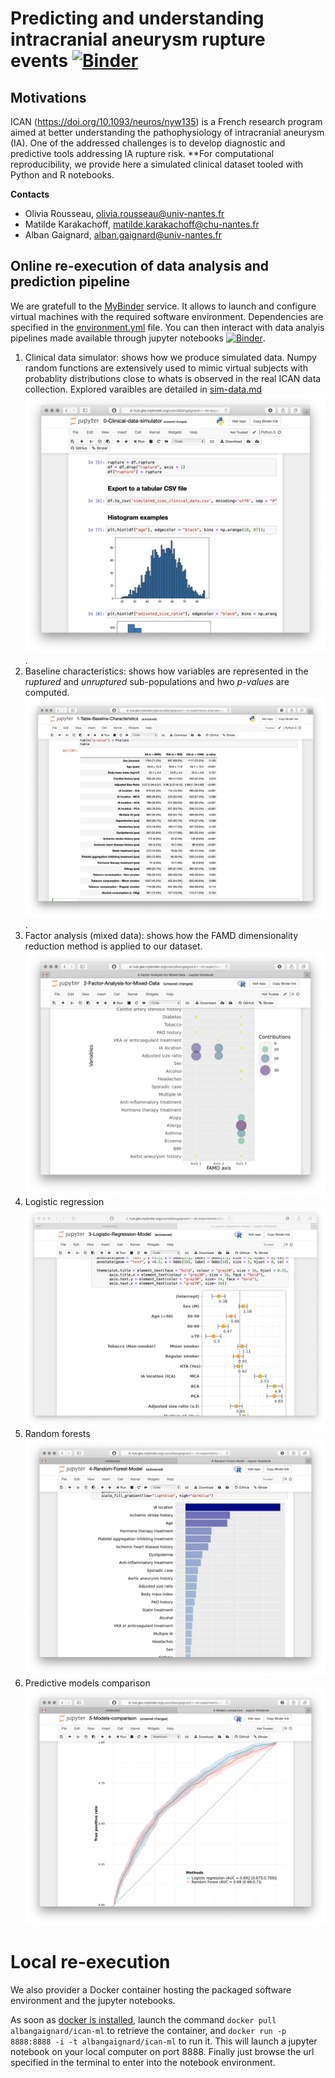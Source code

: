# Predicting and understanding intracranial aneurysm rupture events [![Binder](https://mybinder.org/badge_logo.svg)](https://mybinder.org/v2/gh/albangaignard/ICAN-ml-experiments.git/master?filepath=notebooks)

## Motivations
ICAN (https://doi.org/10.1093/neuros/nyw135) is a French research program aimed at better understanding the pathophysiology of intracranial aneurysm (IA). One of the addressed challenges is to develop diagnostic and predictive tools addressing IA rupture risk. **For computational reproducibility, we provide here a simulated clinical dataset tooled with Python and R notebooks. 

**Contacts**
  - Olivia Rousseau, olivia.rousseau@univ-nantes.fr
  - Matilde Karakachoff, matilde.karakachoff@chu-nantes.fr
  - Alban Gaignard, alban.gaignard@univ-nantes.fr

## Online re-execution of data analysis and prediction pipeline 
We are gratefull to the [MyBinder](https://mybinder.org) service. It allows to launch and configure virtual machines with the required software environment. Dependencies are specified in the [environment.yml](binder/environment.yml) file. You can then interact with data analyis pipelines made available through jupyter notebooks [![Binder](https://mybinder.org/badge_logo.svg)](https://mybinder.org/v2/gh/albangaignard/ICAN-ml-experiments.git/master?filepath=notebooks). 

  1. Clinical data simulator: shows how we produce simulated data. Numpy random functions are extensively used to mimic virtual subjects with probablity distributions close to whats is observed in the real ICAN data collection. Explored varaibles are detailed in [sim-data.md](sim-data.md) ![simulated clinical data](fig/sc1.png). 
  1. Baseline characteristics: shows how variables are represented in the *ruptured* and *unruptured* sub-populations and hwo *p-values* are computed. ![baseline characteristics](fig/sc2.png). 
  1. Factor analysis (mixed data): shows how the FAMD dimensionality reduction method is applied to our dataset. ![FAMD](fig/sc3.png)
  1. Logistic regression ![LR](fig/sc4.png)
  1. Random forests ![RF](fig/sc5.png)
  1. Predictive models comparison ![RFvsLR](fig/sc6.png)

# Local re-execution
We also provider a Docker container hosting the packaged software environment and the jupyter notebooks. 

As soon as [docker is installed](https://docs.docker.com/get-docker/), launch the command `docker pull albangaignard/ican-ml` to retrieve the container, and `docker run -p 8888:8888 -i -t albangaignard/ican-ml` to run it. This will launch a jupyter notebook on your local computer on port 8888. Finally just browse the url specified in the terminal to enter into the notebook environment.

